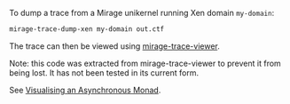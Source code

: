 To dump a trace from a Mirage unikernel running Xen domain `my-domain`:

```bash
mirage-trace-dump-xen my-domain out.ctf
```

The trace can then be viewed using [mirage-trace-viewer][].

Note: this code was extracted from mirage-trace-viewer to prevent it from being lost.
It has not been tested in its current form.

See [Visualising an Asynchronous Monad](http://roscidus.com/blog/blog/2014/10/27/visualising-an-asynchronous-monad/).

[mirage-trace-viewer]: https://github.com/talex5/mirage-trace-viewer
